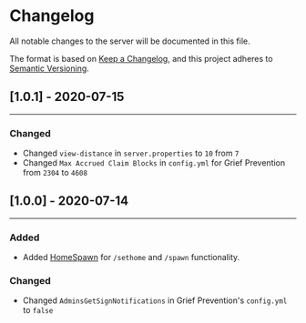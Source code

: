 # Changelog

All notable changes to the server will be documented in this file.

The format is based on [Keep a Changelog](https://keepachangelog.com/en/1.0.0/),
and this project adheres to [Semantic Versioning](https://semver.org/spec/v2.0.0.html).

## [1.0.1] - 2020-07-15
---
### Changed

- Changed `view-distance` in `server.properties` to `10` from `7`
- Changed `Max Accrued Claim Blocks` in `config.yml` for Grief Prevention from `2304` to `4608`


## [1.0.0] - 2020-07-14
---
### Added

- Added [HomeSpawn](https://www.spigotmc.org/resources/homespawn.14108/) for `/sethome` and `/spawn` functionality.

### Changed

- Changed `AdminsGetSignNotifications` in Grief Prevention's `config.yml` to `false`
